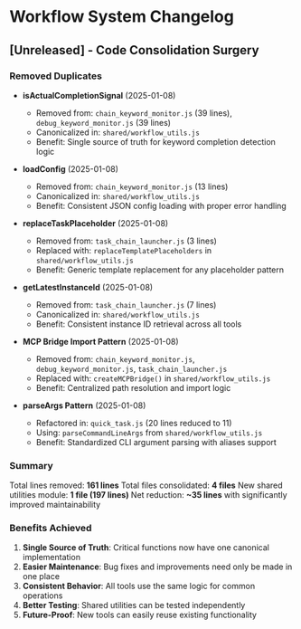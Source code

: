 # Workflow System Changelog

## [Unreleased] - Code Consolidation Surgery

### Removed Duplicates
- **isActualCompletionSignal** (2025-01-08)
  - Removed from: `chain_keyword_monitor.js` (39 lines), `debug_keyword_monitor.js` (39 lines)
  - Canonicalized in: `shared/workflow_utils.js`
  - Benefit: Single source of truth for keyword completion detection logic

- **loadConfig** (2025-01-08)
  - Removed from: `chain_keyword_monitor.js` (13 lines)
  - Canonicalized in: `shared/workflow_utils.js`
  - Benefit: Consistent JSON config loading with proper error handling

- **replaceTaskPlaceholder** (2025-01-08)
  - Removed from: `task_chain_launcher.js` (3 lines)
  - Replaced with: `replaceTemplatePlaceholders` in `shared/workflow_utils.js`
  - Benefit: Generic template replacement for any placeholder pattern

- **getLatestInstanceId** (2025-01-08)
  - Removed from: `task_chain_launcher.js` (7 lines)
  - Canonicalized in: `shared/workflow_utils.js`
  - Benefit: Consistent instance ID retrieval across all tools

- **MCP Bridge Import Pattern** (2025-01-08)
  - Removed from: `chain_keyword_monitor.js`, `debug_keyword_monitor.js`, `task_chain_launcher.js`
  - Replaced with: `createMCPBridge()` in `shared/workflow_utils.js`
  - Benefit: Centralized path resolution and import logic

- **parseArgs Pattern** (2025-01-08)
  - Refactored in: `quick_task.js` (20 lines reduced to 11)
  - Using: `parseCommandLineArgs` from `shared/workflow_utils.js`
  - Benefit: Standardized CLI argument parsing with aliases support

### Summary
Total lines removed: **161 lines**
Total files consolidated: **4 files**
New shared utilities module: **1 file (197 lines)**
Net reduction: **~35 lines** with significantly improved maintainability

### Benefits Achieved
1. **Single Source of Truth**: Critical functions now have one canonical implementation
2. **Easier Maintenance**: Bug fixes and improvements need only be made in one place
3. **Consistent Behavior**: All tools use the same logic for common operations
4. **Better Testing**: Shared utilities can be tested independently
5. **Future-Proof**: New tools can easily reuse existing functionality
